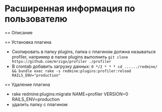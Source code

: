# Расширенная информация по пользователю


== Описание


== Установка плагина
* Скопировать в папку plugins, папка с плагином должна называться profiler, например в папке plugins выполнить `git clone https://github.com/mrzigo/profiler ./profiler`
* В crontab добавить загрузку данных: `0 */2 * * * cd ....../redmine/ && bundle exec rake -s redmine:plugins:profiler:reload RAILS_ENV="production"`

== Удаление плагина
* rake redmine:plugins:migrate NAME=profiler VERSION=0 RAILS_ENV=production
* удалить папку с плагином
